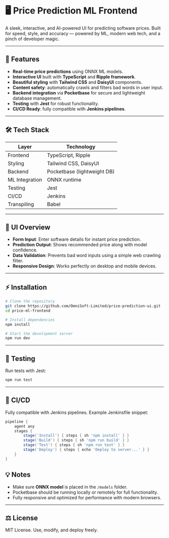 
# 🖥️ Price Prediction ML Frontend

A sleek, interactive, and AI-powered UI for predicting software prices. Built for speed, style, and accuracy — powered by ML, modern web tech, and a pinch of developer magic.

---

## 🚀 Features

* **Real-time price predictions** using ONNX ML models.
* **Interactive UI** built with **TypeScript** and **Ripple framework**.
* **Beautiful styling** with **Tailwind CSS** and **DaisyUI** components.
* **Content safety**: automatically crawls and filters bad words in user input.
* **Backend integration** via **Pocketbase** for secure and lightweight database management.
* **Testing** with **Jest** for robust functionality.
* **CI/CD Ready**: fully compatible with **Jenkins pipelines**.

---

## 🛠️ Tech Stack

| Layer          | Technology                  |
| -------------- | --------------------------- |
| Frontend       | TypeScript, Ripple          |
| Styling        | Tailwind CSS, DaisyUI       |
| Backend        | Pocketbase (lightweight DB) |
| ML Integration | ONNX runtime                |
| Testing        | Jest                        |
| CI/CD          | Jenkins                     |
| Transpiling    | Babel                       |

---

## 🎨 UI Overview

* **Form Input**: Enter software details for instant price prediction.
* **Prediction Output**: Shows recommended price along with model confidence.
* **Data Validation**: Prevents bad word inputs using a simple web crawling filter.
* **Responsive Design**: Works perfectly on desktop and mobile devices.

---

## ⚡ Installation

```bash
# Clone the repository
git clone https://github.com/OmniSoft-Limited/price-prediction-ui.git
cd price-ml-frontend

# Install dependencies
npm install

# Start the development server
npm run dev
```

---

## 🧪 Testing

Run tests with Jest:

```bash
npm run test
```

---

## 🔧 CI/CD

Fully compatible with Jenkins pipelines. Example Jenkinsfile snippet:

```groovy
pipeline {
    agent any
    stages {
        stage('Install') { steps { sh 'npm install' } }
        stage('Build') { steps { sh 'npm run build' } }
        stage('Test') { steps { sh 'npm run test' } }
        stage('Deploy') { steps { echo 'Deploy to server...' } }
    }
}
```


## 💡 Notes

* Make sure **ONNX model** is placed in the `/models` folder.
* Pocketbase should be running locally or remotely for full functionality.
* Fully responsive and optimized for performance with modern browsers.

---

## ⚖️ License

MIT License. Use, modify, and deploy freely.
